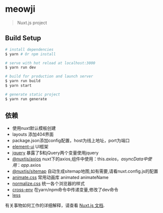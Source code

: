 # meowji

> Nuxt.js project

## Build Setup

``` bash
# install dependencies
$ yarn # Or npm install

# serve with hot reload at localhost:3000
$ yarn run dev

# build for production and launch server
$ yarn run build
$ yarn start

# generate static project
$ yarn run generate
```

## 依赖
* 使用nuxt默认模板创建
* layouts 添加404界面
* package.json添加config配置，host为线上地址，port为端口
* [element-ui](http://element.eleme.io/#/zh-CN/component/transition) UI框架
* [jquery](https://github.com/jquery/jquery) 暴露了$和jQuery两个变量使用jquery
* [@nuxtjs/axios](https://axios.nuxtjs.org/)  nuxt下的axios,组件中使用：this.$axios，asyncData中使用：app.$axios
* [@nuxtjs/sitemap](https://www.npmjs.com/package/@nuxtjs/sitemap) 自动生成sitemap地图,如有需要,请看nuxt.config.js的配置
* [animate.css](https://daneden.github.io/animate.css/) 常用动画库 animated animateName
* [normalize.css](https://github.com/necolas/normalize.css) 统一各个浏览器的样式 
* [cross-env](https://www.npmjs.com/package/cross-env) 在yarn/npm命令中传递变量,修改了dev命令
* [less](http://lesscss.org/)

有关事物如何工作的详细解释，请查看 [Nuxt.js 文档](https://github.com/nuxt/nuxt.js).


